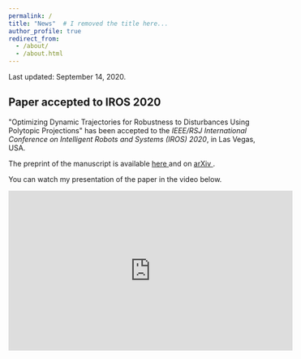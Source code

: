 ```yaml
---
permalink: /
title: "News"  # I removed the title here...
author_profile: true
redirect_from: 
  - /about/
  - /about.html
---
```


Last updated: September 14, 2020.

## Paper accepted to IROS 2020

"Optimizing Dynamic Trajectories for Robustness to Disturbances Using Polytopic Projections" has been accepted to the *IEEE/RSJ International Conference on Intelligent Robots and Systems (IROS) 2020*, in Las Vegas, USA.

<p>The preprint of the manuscript is available <a href="{{ site.url | append: site.baseurl | append: "/files/ferrolho2020optimizing.pdf" }}">here <i class="fas fa-file-pdf"></i></a> and on <a href="https://arxiv.org/abs/2003.00609">arXiv <i class="fas fa-globe"></i></a>.</p>

You can watch my presentation of the paper in the video below.

<iframe width="560" height="315" src="https://www.youtube.com/embed/iCXW6fyR2rQ" frameborder="0" allow="accelerometer; autoplay; encrypted-media; gyroscope; picture-in-picture" allowfullscreen></iframe>

